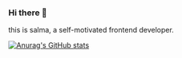 ### Hi there 👋

 this is salma, a self-motivated frontend developer.

[![Anurag's GitHub stats](https://github-readme-stats.vercel.app/api?username=salmayaser)](https://github.com/anuraghazra/github-readme-stats)
